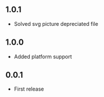 ## 1.0.1

- Solved svg picture depreciated file

## 1.0.0

- Added platform support

## 0.0.1

- First release
